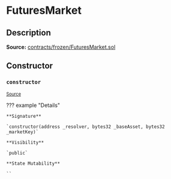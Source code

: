# FuturesMarket

## Description

**Source:** [contracts/frozen/FuturesMarket.sol](https://github.com/Synthetixio/synthetix/tree/v2.88.1/contracts/frozen/FuturesMarket.sol)

## Constructor

### `constructor`

<sub>[Source](https://github.com/Synthetixio/synthetix/tree/v2.88.1/contracts/frozen/FuturesMarket.sol#L59)</sub>

??? example "Details"

    **Signature**

    `constructor(address _resolver, bytes32 _baseAsset, bytes32 _marketKey)`

    **Visibility**

    `public`

    **State Mutability**

    ``
